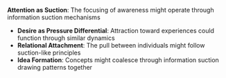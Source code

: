  **Attention as Suction**: The focusing of awareness might operate through information suction mechanisms
- **Desire as Pressure Differential**: Attraction toward experiences could function through similar dynamics
- **Relational Attachment**: The pull between individuals might follow suction-like principles
- **Idea Formation**: Concepts might coalesce through information suction drawing patterns together